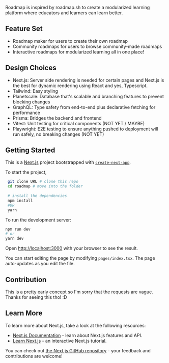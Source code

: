 Roadmap is inspired by roadmap.sh to create a modularized learning platform where educators and learners can learn better.

## Feature Set
- Roadmap maker for users to create their own roadmap
- Community roadmaps for users to browse community-made roadmaps
- Interactive roadmaps for modularized learning all in one place!

## Design Choices
- Next.js: Server side rendering is needed for certain pages and Next.js is the best for dynamic rendering using React and yes, Typescript.
- Tailwind: Easy styling
- Planetscale: Database that's scalable and branching features to prevent blocking changes
- GraphQL: Type safety from end-to-end plus declarative fetching for performance
- Prisma: Bridges the backend and frontend
- Vitest: Unit testing for critical components (NOT YET / MAYBE)
- Playwright: E2E testing to ensure anything pushed to deployment will run safely, no breaking changes (NOT YET)

## Getting Started

This is a [Next.js](https://nextjs.org/) project bootstrapped with [`create-next-app`](https://github.com/vercel/next.js/tree/canary/packages/create-next-app).

To start the project,

```bash
 git clone URL # clone this repo
 cd roadmap # move into the folder
 
 # install the dependencies
 npm install 
 #OR 
 yarn
```

To run the development server:

```bash
npm run dev
# or
yarn dev
```

Open [http://localhost:3000](http://localhost:3000) with your browser to see the result.

You can start editing the page by modifying `pages/index.tsx`. The page auto-updates as you edit the file.

## Contribution

This is a pretty early concept so I'm sorry that the requests are vague. Thanks for seeing this tho! :D

## Learn More

To learn more about Next.js, take a look at the following resources:

- [Next.js Documentation](https://nextjs.org/docs) - learn about Next.js features and API.
- [Learn Next.js](https://nextjs.org/learn) - an interactive Next.js tutorial.

You can check out [the Next.js GitHub repository](https://github.com/vercel/next.js/) - your feedback and contributions are welcome!

